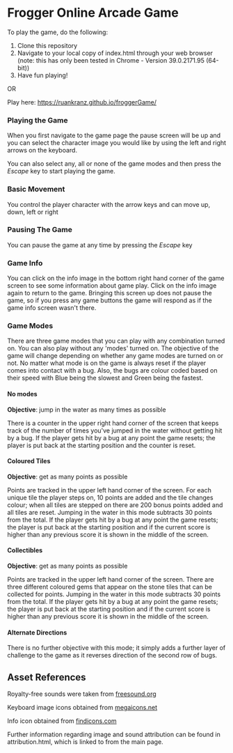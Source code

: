 Frogger Online Arcade Game
===============================

To play the game, do the following:

1. Clone this repository
2. Navigate to your local copy of index.html through your web browser 
(note: this has only been tested in Chrome - Version 39.0.2171.95 (64-bit))
3. Have fun playing!

OR 

Play here: https://ruankranz.github.io/froggerGame/


### Playing the Game
When you first navigate to the game page the pause screen will be up and you can select the character image you would
like by using the left and right arrows on the keyboard.

You can also select any, all or none of the game modes and then press the _Escape_ key to start playing the game.

### Basic Movement
You control the player character with the arrow keys and can move up, down, left or right

### Pausing The Game
You can pause the game at any time by pressing the _Escape_ key

### Game Info
You can click on the info image in the bottom right hand corner of the game screen to see some information about
game play.  Click on the info image again to return to the game.  Bringing this screen up does not pause the game, so
if you press any game buttons the game will respond as if the game info screen wasn't there.

### Game Modes
There are three game modes that you can play with any combination turned on.  You can also play without any 'modes'
turned on. The objective of the game will change depending on whether any game modes are turned on or not.  No matter
what mode is on the game is always reset if the player comes into contact with a bug.  Also, the bugs are colour
coded based on their speed with Blue being the slowest and Green being the fastest.

#### No modes
**Objective**: jump in the water as many times as possible

There is a counter in the upper right hand corner of the screen that keeps track of the number of times you've jumped 
in the water without getting hit by a bug.  If the player gets hit by a bug at any point the game resets; the player is
put back at the starting position and the counter is reset.

#### Coloured Tiles
**Objective**: get as many points as possible

Points are tracked in the upper left hand corner of the screen.  For each unique tile the player steps on, 10 points 
are added and the tile changes colour; when all tiles are stepped on there are 200 bonus points 
added and all tiles are reset. Jumping in the water in this mode subtracts 30 points from
the total.  If the player gets hit by a bug at any point the game resets; the player is put back at the starting 
position and if the current score is higher than any previous score it is shown in the middle of the screen.

#### Collectibles
**Objective**: get as many points as possible

Points are tracked in the upper left hand corner of the screen.  There are three different coloured gems that appear on
the stone tiles that can be collected for points. Jumping in the water in this mode subtracts 30 points from
the total.  If the player gets hit by a bug at any point the game resets; the player is put back at the starting 
position and if the current score is higher than any previous score it is shown in the middle of the screen.

#### Alternate Directions
There is no further objective with this mode; it simply adds a further layer of challenge to the game as it
reverses direction of the second row of bugs.


Asset References
----------------

Royalty-free sounds were taken from [freesound.org](http://www.freesound.org)

Keyboard image icons obtained from [megaicons.net](http://megaicons.net/)

Info icon obtained from [findicons.com](http://findicons.com/icon/211717/info)

Further information regarding image and sound attribution can be found in attribution.html, which is linked to
from the main page.
